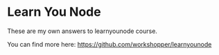 # Learn You Node
These are my own answers to learnyounode course.

You can find more here: https://github.com/workshopper/learnyounode
